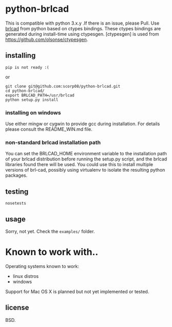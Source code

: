 # python-brlcad
This is compatible with python 3.x.y .If there is an issue, please Pull.
Use [brlcad](http://brlcad.org/) from python based on ctypes bindings. These
ctypes bindings are generated during install-time using ctypesgen.
[ctypesgen] is used from https://github.com/olsonse/ctypesgen.

## installing

```
pip is not ready :(
```

or

```
git clone git@github.com:scorp08/python-brlcad.git
cd python-brlcad/
export BRLCAD_PATH=/usr/brlcad
python setup.py install
```

### installing on windows

Use either mingw or cygwin to provide gcc during installation. For details
please consult the README_WIN.md file.

### non-standard brlcad installation path

You can set the BRLCAD_HOME environment variable to the installation path of
your brlcad distribution before running the setup.py script, and the brlcad
libraries found there will be used.
You could use this to install multiple versions of brl-cad, possibly using
virtualenv to isolate the resulting python packages.

## testing

```
nosetests
```

## usage

Sorry, not yet. Check the `examples/` folder.

# Known to work with..

Operating systems known to work:

* linux distros
* windows

Support for Mac OS X is planned but not yet implemented or tested.

## license

BSD.
